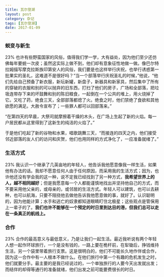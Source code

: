 ```yaml
---
title: 瓦尔登湖
layout: post
category: 杂记
tags: [瓦尔登湖]
date: 2017-01-09
---
```


### 蜕变与新生
23%
也许有些野蛮国家的风俗，值得我们学一学，大有益处，因为他们至少还仿佛每年要蜕一次皮；虽然这实际上做不到，他们却有意象征性地做一做。像巴尔特拉姆描写摩克拉斯族印第安人的风俗，我们要是也这样举行庆祝，也举行诱惑第一批果实的圣礼，这难道不是很好吗？“当一个部落举行庆祝圣礼的时候，”他说，“他们先给自己预备了新衣服，新坛新罐，新盘子，新器具和新家具，然后集中了所有的穿破的衣服和别的可以抛弃的旧东西，打扫了他们的房子，广场和全部落，把垃圾连带存下来的坏鼓舞和别的陈旧粮食，一起倒在一个公共的堆上，用火烧掉了它。又吃了药，绝食三天，全部部落都熄了火。绝食之时，他们禁绝了食欲和其他欲愿的满足。大赦令宣布了；一些罪人都可以回部落来。”

“在第四天的早晨，大祭司就摩擦着干燥的木头，在广场上生起了新的火焰。每一户居民都从这里得到了这新生的纯洁的火焰了。”

于是他们吃起了新的谷物和水果，唱歌跳舞三天，“而接连的四天之内，他们接受邻近部落的友人们的访问和庆贺，他们也用同样的方式净化了，一应准备就绪了。”

### 生活方式
23%
我认识一个继承了几英亩地的年轻人，他告诉我他愿意像我一样生活，如果他有办法的话。我却不愿意任何人由于任何原因，而采用我的生活方式；因为，也许他还没有学会我的这一种，说不定我已经找到了另一种方式，**我希望世界上的人，越不相同越好**；但是我愿意每一个人都能谨慎地找出并坚持他自己的方式，而不要采用他父亲的，或母亲的，或邻居的生活方式。年轻人可以建筑，也可以去耕种，也可以航海，只要不阻挠他去做他告诉我他愿意做的事，就好了。认识聪明的，因为他能计算；水手和逃亡的奴隶都知道眼睛盯住北极星；这些观点是管保用上一辈子的了。**我们也许不能够在一个预定的时日里到达目的港，但我们总可以走在一条真正的航线上。**

### 合作
23%
合作的最高意义与最低意义，乃是让我们一起生活。最近我听说有两个年轻人想一起作环球旅行，一个是没有钱的，一路上要在桅杆前，在犁锄后，挣钱维持生活，另一个袋里带着旅行支票。这是很明白的，他们不可能长久地作伴或合作，因为这一合作中有一人根本不做什么。在他们旅行中第一个有趣的危机发生之时，他们就要分手。最主要的是我已经说过的，一个单独旅行的人要今天出发就出发；而结伴的却得等通行的准备就绪，他们出发之前可能要费很长的时日。